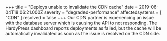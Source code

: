 +++
title = "Deploys unable to invalidate the CDN cache"
date = 2019-06-04T18:06:21.000Z
severity = "degraded-performance"
affectedsystems = [
  "CDN"
]
resolved = false
+++
Our CDN partner is experiencing an issue with the database server which is causing the API to not responding. The HardyPress dashboard reports deployments as failed, but the cache will be automatically invalidated as soon as the issue is resolved on the CDN side.